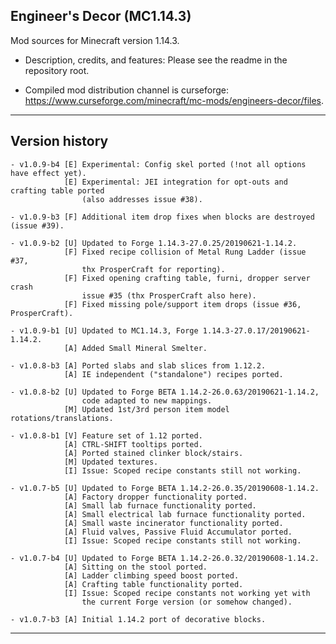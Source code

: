 
## Engineer's Decor (MC1.14.3)

Mod sources for Minecraft version 1.14.3.

- Description, credits, and features: Please see the readme in the repository root.

- Compiled mod distribution channel is curseforge: https://www.curseforge.com/minecraft/mc-mods/engineers-decor/files.

----
## Version history

    - v1.0.9-b4 [E] Experimental: Config skel ported (!not all options have effect yet).
                [E] Experimental: JEI integration for opt-outs and crafting table ported
                    (also addresses issue #38).

    - v1.0.9-b3 [F] Additional item drop fixes when blocks are destroyed (issue #39).

    - v1.0.9-b2 [U] Updated to Forge 1.14.3-27.0.25/20190621-1.14.2.
                [F] Fixed recipe collision of Metal Rung Ladder (issue #37,
                    thx ProsperCraft for reporting).
                [F] Fixed opening crafting table, furni, dropper server crash
                    issue #35 (thx ProsperCraft also here).
                [F] Fixed missing pole/support item drops (issue #36, ProsperCraft).

    - v1.0.9-b1 [U] Updated to MC1.14.3, Forge 1.14.3-27.0.17/20190621-1.14.2.
                [A] Added Small Mineral Smelter.

    - v1.0.8-b3 [A] Ported slabs and slab slices from 1.12.2.
                [A] IE independent ("standalone") recipes ported.

    - v1.0.8-b2 [U] Updated to Forge BETA 1.14.2-26.0.63/20190621-1.14.2,
                    code adapted to new mappings.
                [M] Updated 1st/3rd person item model rotations/translations.

    - v1.0.8-b1 [V] Feature set of 1.12 ported.
                [A] CTRL-SHIFT tooltips ported.
                [A] Ported stained clinker block/stairs.
                [M] Updated textures.
                [I] Issue: Scoped recipe constants still not working.

    - v1.0.7-b5 [U] Updated to Forge BETA 1.14.2-26.0.35/20190608-1.14.2.
                [A] Factory dropper functionality ported.
                [A] Small lab furnace functionality ported.
                [A] Small electrical lab furnace functionality ported.
                [A] Small waste incinerator functionality ported.
                [A] Fluid valves, Passive Fluid Accumulator ported.
                [I] Issue: Scoped recipe constants still not working.

    - v1.0.7-b4 [U] Updated to Forge BETA 1.14.2-26.0.32/20190608-1.14.2.
                [A] Sitting on the stool ported.
                [A] Ladder climbing speed boost ported.
                [A] Crafting table functionality ported.
                [I] Issue: Scoped recipe constants not working yet with
                    the current Forge version (or somehow changed).

    - v1.0.7-b3 [A] Initial 1.14.2 port of decorative blocks.

----
